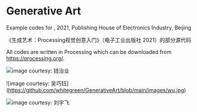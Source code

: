 # Generative Art

Example codes for <Generative Art>, 2021, Publishing House of Electronics Industry, Beijing

《生成艺术：Processing视觉创意入门》（电子工业出版社 2021）的部分源代码

All codes are written in Processing which can be downloaded from https://processing.org/.

![image courtesy: 钱治业](https://github.com/whitegreen/GenerativeArt/blob/main/images/qian.jpg)

![image courtesy: 吴巧钰] (https://github.com/whitegreen/GenerativeArt/blob/main/images/wu.jpg)

![image courtesy: 刘宇飞](https://github.com/whitegreen/GenerativeArt/blob/main/images/liu.jpg)
